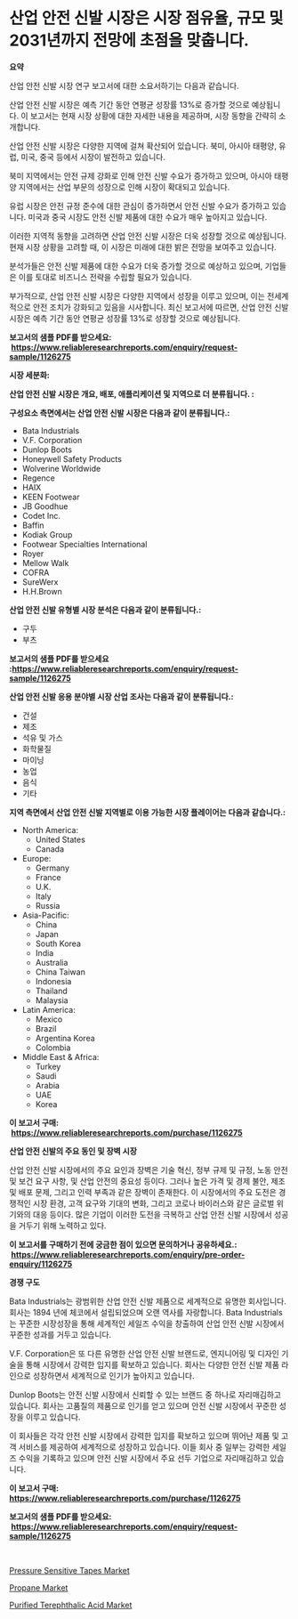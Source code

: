 <p><h1>산업 안전 신발 시장은 시장 점유율, 규모 및 2031년까지 전망에 초점을 맞춥니다.</h1></p><p><strong>요약</strong></p>
<p><p>산업 안전 신발 시장 연구 보고서에 대한 소요서하기는 다음과 같습니다. </p><p>산업 안전 신발 시장은 예측 기간 동안 연평균 성장률 13%로 증가할 것으로 예상됩니다. 이 보고서는 현재 시장 상황에 대한 자세한 내용을 제공하며, 시장 동향을 간략히 소개합니다. </p><p>산업 안전 신발 시장은 다양한 지역에 걸쳐 확산되어 있습니다. 북미, 아시아 태평양, 유럽, 미국, 중국 등에서 시장이 발전하고 있습니다. </p><p>북미 지역에서는 안전 규제 강화로 인해 안전 신발 수요가 증가하고 있으며, 아시아 태평양 지역에서는 산업 부문의 성장으로 인해 시장이 확대되고 있습니다. </p><p>유럽 시장은 안전 규정 준수에 대한 관심이 증가하면서 안전 신발 수요가 증가하고 있습니다. 미국과 중국 시장도 안전 신발 제품에 대한 수요가 매우 높아지고 있습니다. </p><p>이러한 지역적 동향을 고려하면 산업 안전 신발 시장은 더욱 성장할 것으로 예상됩니다. 현재 시장 상황을 고려할 때, 이 시장은 미래에 대한 밝은 전망을 보여주고 있습니다. </p><p>분석가들은 안전 신발 제품에 대한 수요가 더욱 증가할 것으로 예상하고 있으며, 기업들은 이를 토대로 비즈니스 전략을 수립할 필요가 있습니다. </p><p>부가적으로, 산업 안전 신발 시장은 다양한 지역에서 성장을 이루고 있으며, 이는 전세계적으로 안전 조치가 강화되고 있음을 시사합니다. 최신 보고서에 따르면, 산업 안전 신발 시장은 예측 기간 동안 연평균 성장률 13%로 성장할 것으로 예상됩니다.</p></p>
<p><strong>보고서의 샘플 PDF를 받으세요: &nbsp;<a href="https://www.reliableresearchreports.com/enquiry/request-sample/1126275">https://www.reliableresearchreports.com/enquiry/request-sample/1126275</a></strong></p>
<p><strong>시장 세분화:</strong></p>
<p><strong> 산업 안전 신발 시장은 개요, 배포, 애플리케이션 및 지역으로 더 분류됩니다. :</strong></p>
<p><strong>구성요소 측면에서는 산업 안전 신발 시장은 다음과 같이 분류됩니다.:</strong></p>
<p><ul><li>Bata Industrials</li><li>V.F. Corporation</li><li>Dunlop Boots</li><li>Honeywell Safety Products</li><li>Wolverine Worldwide</li><li>Regence</li><li>HAIX</li><li>KEEN Footwear</li><li>JB Goodhue</li><li>Codet Inc.</li><li>Baffin</li><li>Kodiak Group</li><li>Footwear Specialties International</li><li>Royer</li><li>Mellow Walk</li><li>COFRA</li><li>SureWerx</li><li>H.H.Brown</li></ul></p>
<p><strong> 산업 안전 신발 유형별 시장 분석은 다음과 같이 분류됩니다.:</strong></p>
<p><ul><li>구두</li><li>부츠</li></ul></p>
<p><strong>보고서의 샘플 PDF를 받으세요 :<a href="https://www.reliableresearchreports.com/enquiry/request-sample/1126275">https://www.reliableresearchreports.com/enquiry/request-sample/1126275</a></strong></p>
<p><strong> 산업 안전 신발 응용 분야별 시장 산업 조사는 다음과 같이 분류됩니다.:</strong></p>
<p><ul><li>건설</li><li>제조</li><li>석유 및 가스</li><li>화학물질</li><li>마이닝</li><li>농업</li><li>음식</li><li>기타</li></ul></p>
<p><strong>지역 측면에서 산업 안전 신발 지역별로 이용 가능한 시장 플레이어는 다음과 같습니다.:</strong></p>
<p><ul>
    <li>
        North America:
        <ul>
            <li>United States</li>
            <li>Canada</li>
        </ul>
    </li>
    <li>
        Europe:
        <ul>
            <li>Germany</li>
            <li>France</li>
            <li>U.K.</li>
            <li>Italy</li>
            <li>Russia</li>
        </ul>
    </li>
    <li>
        Asia-Pacific:
        <ul>
            <li>China</li>
            <li>Japan</li>
            <li>South Korea</li>
            <li>India</li>
            <li>Australia</li>
            <li>China Taiwan</li>
            <li>Indonesia</li>
            <li>Thailand</li>
            <li>Malaysia</li>
        </ul>
    </li>
    <li>
        Latin America:
        <ul>
            <li>Mexico</li>
            <li>Brazil</li>
            <li>Argentina Korea</li>
            <li>Colombia</li>
        </ul>
    </li>
    <li>
        Middle East & Africa:
        <ul>
            <li>Turkey</li>
            <li>Saudi</li>
            <li>Arabia</li>
            <li>UAE</li>
            <li>Korea</li>
        </ul>
    </li>
    </ul></p>
<p><strong>이 보고서 구매: &nbsp;<a href="https://www.reliableresearchreports.com/purchase/1126275">https://www.reliableresearchreports.com/purchase/1126275</a></strong></p>
<p><strong>산업 안전 신발의 주요 동인 및 장벽 시장</strong></p>
<p><p>산업 안전 신발 시장에서의 주요 요인과 장벽은 기술 혁신, 정부 규제 및 규정, 노동 안전 및 보건 요구 사항, 및 산업 안전의 중요성 등이다. 그러나 높은 가격 및 경제 불안, 제조 및 배포 문제, 그리고 인력 부족과 같은 장벽이 존재한다. 이 시장에서의 주요 도전은 경쟁적인 시장 환경, 고객 요구와 기대의 변화, 그리고 코로나 바이러스와 같은 글로벌 위기와의 대응 등이다. 많은 기업이 이러한 도전을 극복하고 산업 안전 신발 시장에서 성공을 거두기 위해 노력하고 있다.</p></p>
<p><strong>이 보고서를 구매하기 전에 궁금한 점이 있으면 문의하거나 공유하세요.: &nbsp;<a href="https://www.reliableresearchreports.com/enquiry/pre-order-enquiry/1126275">https://www.reliableresearchreports.com/enquiry/pre-order-enquiry/1126275</a></strong></p>
<p><strong>경쟁 구도</strong></p>
<p><p>Bata Industrials는 광범위한 산업 안전 신발 제품으로 세계적으로 유명한 회사입니다. 회사는 1894 년에 체코에서 설립되었으며 오랜 역사를 자랑합니다. Bata Industrials는 꾸준한 시장성장을 통해 세계적인 세일즈 수익을 창출하여 산업 안전 신발 시장에서 꾸준한 성과를 거두고 있습니다.</p><p>V.F. Corporation은 또 다른 유명한 산업 안전 신발 브랜드로, 엔지니어링 및 디자인 기술을 통해 시장에서 강력한 입지를 확보하고 있습니다. 회사는 다양한 안전 신발 제품 라인으로 성장하면서 세계적으로 인기가 높아지고 있습니다.</p><p>Dunlop Boots는 안전 신발 시장에서 신뢰할 수 있는 브랜드 중 하나로 자리매김하고 있습니다. 회사는 고품질의 제품으로 인기를 얻고 있으며 안전 신발 시장에서 꾸준한 성장을 이루고 있습니다.</p><p>이 회사들은 각각 안전 신발 시장에서 강력한 입지를 확보하고 있으며 뛰어난 제품 및 고객 서비스를 제공하여 세계적으로 성장하고 있습니다. 이들 회사 중 일부는 강력한 세일즈 수익을 기록하고 있으며 안전 신발 시장에서 주요 선두 기업으로 자리매김하고 있습니다.</p></p>
<p><strong>이 보고서 구매: &nbsp; <a href="https://www.reliableresearchreports.com/purchase/1126275">https://www.reliableresearchreports.com/purchase/1126275</a></strong></p>
<p><strong>보고서의 샘플 PDF를 받으세요: &nbsp;<a href="https://www.reliableresearchreports.com/enquiry/request-sample/1126275">https://www.reliableresearchreports.com/enquiry/request-sample/1126275</a></strong><strong></strong></p>
<p>&nbsp;</p>
<p><p><a href="https://github.com/globismark/Market-Research-Report-List-2/blob/main/pressure-sensitive-tapes-market.md">Pressure Sensitive Tapes Market</a></p><p><a href="https://github.com/bobicer/Market-Research-Report-List-2/blob/main/propane-market.md">Propane Market</a></p><p><a href="https://github.com/timeliteaut/Market-Research-Report-List-1/blob/main/purified-terephthalic-acid-market.md">Purified Terephthalic Acid Market</a></p></p>